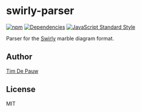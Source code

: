 # swirly-parser

[![npm](https://img.shields.io/npm/v/swirly-parser.svg)](https://www.npmjs.com/package/swirly-parser) [![Dependencies](https://david-dm.org/timdp/swirly/status.svg?path=packages/swirly-parser)](https://david-dm.org/timdp/swirly?path=packages/swirly-parser) [![JavaScript Standard Style](https://img.shields.io/badge/code%20style-standard-brightgreen.svg)](https://standardjs.com/)

Parser for the [Swirly](https://github.com/timdp/swirly) marble diagram format.

## Author

[Tim De Pauw](https://tmdpw.eu/)

## License

MIT
